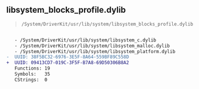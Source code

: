 ## libsystem_blocks_profile.dylib

> `/System/DriverKit/usr/lib/system/libsystem_blocks_profile.dylib`

```diff

   - /System/DriverKit/usr/lib/system/libsystem_c.dylib
   - /System/DriverKit/usr/lib/system/libsystem_malloc.dylib
   - /System/DriverKit/usr/lib/system/libsystem_platform.dylib
-  UUID: 38F5BC32-6976-3E5F-8A64-559BF89C558D
+  UUID: 09413CD7-019C-3F5F-B7A8-69D50306B8A2
   Functions: 19
   Symbols:   35
   CStrings:  0

```
